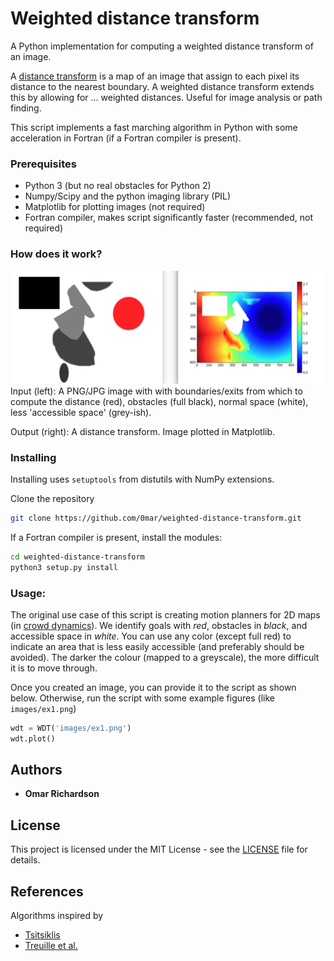 # Weighted distance transform
A Python implementation for computing a weighted distance transform of an image.

A [distance transform](https://en.wikipedia.org/wiki/Distance_transform) is a map of an image that assign to each pixel its distance to the nearest boundary.
A weighted distance transform extends this by allowing for ... weighted distances. Useful for image analysis or path finding.

This script implements a fast marching algorithm in Python with some acceleration in Fortran (if a Fortran compiler is present).

### Prerequisites

 * Python 3 (but no real obstacles for Python 2)
 * Numpy/Scipy and the python imaging library (PIL)
 * Matplotlib for plotting images (not required)
 * Fortran compiler, makes script significantly faster (recommended, not required)

### How does it work?

![Image with text](/images/example.png?raw=true "Example image")
Input (left): A PNG/JPG image with with boundaries/exits from which to compute the distance (red), obstacles (full black), normal space (white), less 'accessible space' (grey-ish).

Output (right): A distance transform. Image plotted in Matplotlib.
### Installing

Installing uses `setuptools` from distutils with NumPy extensions.

Clone the repository

```bash
git clone https://github.com/0mar/weighted-distance-transform.git
```

If a Fortran compiler is present, install the modules:

```bash
cd weighted-distance-transform
python3 setup.py install
```

### Usage:

The original use case of this script is creating motion planners for 2D maps (in [crowd dynamics](https://symbols.hotell.kau.se/2016/11/30/mercurial/)). We identify goals with _red_, obstacles in _black_, and accessible space in _white_. 
You can use any color (except full red) to indicate an area that is less easily accessible (and preferably should be avoided). The darker the colour (mapped to a greyscale), the more difficult it is to move through. 

Once you created an image, you can provide it to the script as shown below. 
Otherwise, run the script with some example figures (like `images/ex1.png`)

```python
wdt = WDT('images/ex1.png')
wdt.plot()
```

## Authors

* **Omar Richardson**

## License

This project is licensed under the MIT License - see the [LICENSE](LICENSE) file for details.

## References

Algorithms inspired by
* [Tsitsiklis](http://www.mit.edu/~jnt/dijkstra.html)
* [Treuille et al.](http://grail.cs.washington.edu/projects/crowd-flows/78-treuille.pdf)

